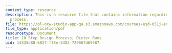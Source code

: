 ```yaml
---
content_type: resource
description: This is a resource file that contains information regarding 10 step design
  process.
file: https://ol-ocw-studio-app-qa.s3.amazonaws.com/courses/esd-051j-engineering-innovation-and-design-fall-2012/14535d886827ff8e3482729867d69587_MITESD_051JF12_Lec02.pdf
file_type: application/pdf
resourcetype: Document
title: 10 Step Design Process; Dieter Rams
uid: 14535d88-6827-ff8e-3482-729867d69587
---
```

